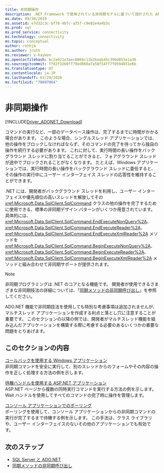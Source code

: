 ```yaml
---
title: 非同期操作
description: .NET Framework で使用されている非同期モデルに基づいて設計された API を使用し、非同期データベース操作を実行する方法について説明します。
ms.date: 09/30/2019
ms.assetid: e7d32c3c-bf78-4bfc-a357-c9e82e4a4b3c
ms.prod: sql
ms.prod_service: connectivity
ms.technology: connectivity
ms.topic: conceptual
author: rothja
ms.author: jroth
ms.reviewer: v-kaywon
ms.openlocfilehash: bc2a921e3aec0068c11b2baab45c396d853a1a36
ms.sourcegitcommit: ff82f3260ff79ed860a7a58f54ff7f0594851e6b
ms.translationtype: HT
ms.contentlocale: ja-JP
ms.lasthandoff: 03/29/2020
ms.locfileid: "78897064"
---
```

# <a name="asynchronous-operations"></a>非同期操作

[!INCLUDE[Driver_ADONET_Download](../../../includes/driver_adonet_download.md)]

コマンドの実行など、一部のデータベース操作は、完了するまでに時間がかかる場合があります。 このような場合、シングルスレッド アプリケーションでは、他の操作をブロックしなければならず、そのコマンドの完了を待ってから独自の操作を続行する必要があります。 これに対して、実行時間の長い操作をバックグラウンド スレッドに割り当てることができると、フォアグラウンド スレッドが途中でブロックされることがなくなります。 たとえば、Windows アプリケーションでは、実行時間の長い操作をバックグラウンド スレッドに委任すると、その操作の実行中にユーザー インターフェイス スレッドの応答性を維持することができます。  
  
.NET には、開発者がバックグラウンド スレッドを利用し、ユーザー インターフェイスや優先順位の高いスレッドを解放してその <xref:Microsoft.Data.SqlClient.SqlCommand> クラスの他の操作を完了するために使用できる、標準の非同期デザイン パターンがいくつか用意されています。 具体的には、<xref:Microsoft.Data.SqlClient.SqlCommand.EndExecuteNonQuery%2A>、<xref:Microsoft.Data.SqlClient.SqlCommand.EndExecuteReader%2A>、<xref:Microsoft.Data.SqlClient.SqlCommand.EndExecuteXmlReader%2A> メソッドを <xref:Microsoft.Data.SqlClient.SqlCommand.BeginExecuteNonQuery%2A>、<xref:Microsoft.Data.SqlClient.SqlCommand.BeginExecuteReader%2A>、<xref:Microsoft.Data.SqlClient.SqlCommand.BeginExecuteXmlReader%2A> メソッドと組み合わせて非同期サポートが提供されます。  
  
> [!NOTE]
>  非同期プログラミングは .NET のコアとなる機能です。 開発者が使用できるさまざまな非同期技法の詳細については、「[同期メソッドの非同期呼び出し](https://docs.microsoft.com/dotnet/standard/asynchronous-programming-patterns/calling-synchronous-methods-asynchronously)」を参照してください。  
  
ADO.NET 機能で非同期技法を使用しても特別な考慮事項は追加されませんが、マルチスレッド アプリケーションを作成する利点と落とし穴に注意することが重要です。 このセクションの以降の例では、開発者がマルチスレッド機能を組み込んだアプリケーションを構築する際に考慮する必要のあるいくつかの重要な問題をとりあげます。  
  
## <a name="in-this-section"></a>このセクションの内容  
[コールバックを使用する Windows アプリケーション](windows-applications-callbacks.md)  
非同期コマンドを安全に実行して、別のスレッドからのフォームやその内容の操作を正しく処理する方法の例を示します。  
  
[待機ハンドルを使用する ASP.NET アプリケーション](aspnet-apps-use-wait-handles.md)  
ASP.NET ページから複数の同時実行コマンドを実行する方法の例を示します。Wait ハンドルを使用してすべてのコマンドの完了時に操作を管理します。  
  
[コンソール アプリケーションでのポーリング](poll-console-applications.md)  
ポーリングを使用して、コンソール アプリケーションからの非同期コマンドの実行が完了するまで待機する例を示します。 この手法は、クラス ライブラリや、ユーザー インターフェイスのないその他のアプリケーションでも有効です。  
  
## <a name="next-steps"></a>次のステップ
- [SQL Server と ADO.NET](index.md)
- [同期メソッドの非同期呼び出し](https://docs.microsoft.com/dotnet/standard/asynchronous-programming-patterns/calling-synchronous-methods-asynchronously)
